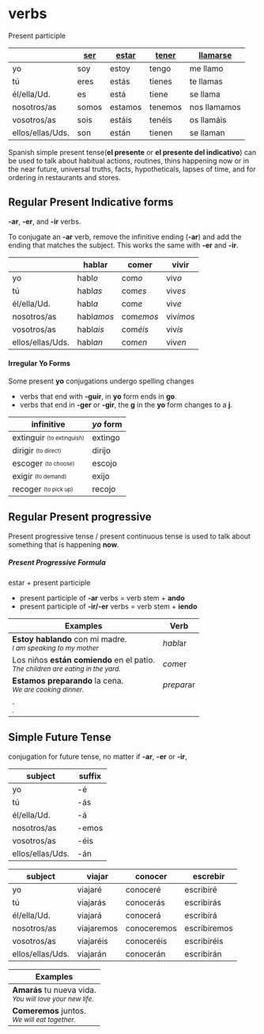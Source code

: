 # verbs
Present participle

||[ser](Ser.md)|[estar](Estar.md)|[tener](Tener.md)|[llamarse](Llamarse.md)|
|-|-|-|-|-|
|yo|soy|estoy|tengo|me llamo|
|tú|eres|estás|tienes|te llamas|
|él/ella/Ud.|es|está|tiene|se llama|
|nosotros/as|somos|estamos|tenemos|nos llamamos|
|vosotros/as|sois|estáis|tenéis|os llamáis|
|ellos/ellas/Uds.|son|están|tienen|se llaman|

Spanish simple present tense(**el presente** or **el presente del indicativo**) can be used to talk about habitual actions, routines, thins happening now or in the near future, universal truths, facts, hypotheticals, lapses of time, and for ordering in restaurants and stores.

## Regular Present Indicative forms
**-ar**, **-er**, and **-ir** verbs.

To conjugate an **-ar** verb, remove the infinitive ending (**-ar**) and add the ending that matches the subject. This works the same with **-er** and **-ir**. 

||hablar|comer|vivir|
|-|-|-|-|
|yo|habl*o*|com*o*|viv*o*|
|tú|habl*as*|com*es*|viv*es*|
|él/ella/Ud.|habl*a*|com*e*|viv*e*|
|nosotros/as|habl*amos*|com*emos*|viv*imos*|
|vosotros/as|habl*ais*|com*éis*|viv*ís*|
|ellos/ellas/Uds.|habl*an*|com*en*|viv*en*|

#### Irregular Yo Forms

Some present **yo** conjugations undergo spelling changes

- verbs that end with **-guir**, in **yo** form ends in **go**.
- verbs that end in **-ger** or **-gir**, the **g** in the **yo** form changes to a **j**.

| infinitive|*yo* form|
|-|-|
|extinguir <sub><sup>(to extinguish)</sup></sub>|extingo|
|dirigir <sub><sup>(to direct)</sup></sub>|dirijo|
|escoger <sub><sup>(to choose)</sup></sub>|escojo|
|exigir <sub><sup>(to demand)</sup></sub>|exijo|
|recoger <sub><sup>(to pick up)</sup></sub>|recojo|

## Regular Present progressive
Present progressive tense / present continuous tense is used to talk about something that is happening **now**.

##### Present Progressive Formula
estar + present participle
- present participle of **-ar** verbs = verb stem + **ando**
- present participle of **-ir/-er** verbs = verb stem + **iendo**

|Examples|Verb|
|-|-|
|**Estoy hablando** con mi madre.<br><sub>*I am speaking to my mother*</sub>|*habl*ar|
|Los niños **están comiendo** en el patio.<br><sub>*The children are eating in the yard.*</sub>|*com*er|
|**Estamos preparando** la cena.<br><sub>*We are cooking dinner.*</sub>|*prepar*ar|
|.<br><sub>*.*</sub>|


## Simple Future Tense
conjugation for future tense, no matter if **-ar**, **-er** or **-ir**,

|subject|suffix|
|-|-|
|yo|-é|
|tú|-ás|
|él/ella/Ud.|-á|
|nosotros/as|-emos|
|vosotros/as|-éis|
|ellos/ellas/Uds.|-án|

|subject|viajar|conocer|escrebir|
|-|-|-|-|
|yo|viajaré|conoceré|escribiré|
|tú|viajarás|conocerás|escribirás|
|él/ella/Ud.|viajará|conocerá|escribirá|
|nosotros/as|viajaremos|conoceremos|escribiremos|
|vosotros/as|viajaréis|conoceréis|escribiréis|
|ellos/ellas/Uds.|viajarán|conocerán|escribirán|

|Examples|
|-|
|**Amarás** tu nueva vida.<br><sub>*You will love your new life.*</sub>|
|**Comeremos** juntos.<br><sub>*We will eat together.*</sub>|
